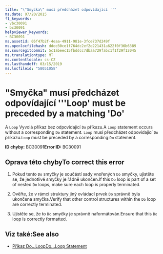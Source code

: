 ```yaml
---
title: "\"Smyčka\" musí předcházet odpovídající ''"
ms.date: 07/20/2015
f1_keywords:
- vbc30091
- bc30091
helpviewer_keywords:
- BC30091
ms.assetid: 05f47b2f-4eaa-4911-981e-3fce737d249f
ms.openlocfilehash: ddee30ce1f764dc2ef2e221431a622f0f36b6389
ms.sourcegitcommit: 5c1abeec15fbddcc7dbaa729fabc1f1f29f12045
ms.translationtype: MT
ms.contentlocale: cs-CZ
ms.lasthandoff: 03/15/2019
ms.locfileid: "58051058"
---
```

# <a name="loop-must-be-preceded-by-a-matching-do"></a><span data-ttu-id="ee9c3-102">"Smyčka" musí předcházet odpovídající ''</span><span class="sxs-lookup"><span data-stu-id="ee9c3-102">'Loop' must be preceded by a matching 'Do'</span></span>
<span data-ttu-id="ee9c3-103">A `Loop` Vyvolá příkaz bez odpovídající `Do` příkazu.</span><span class="sxs-lookup"><span data-stu-id="ee9c3-103">A `Loop` statement occurs without a corresponding `Do` statement.</span></span> <span data-ttu-id="ee9c3-104">`Loop` musí předcházet odpovídající `Do` příkazu.</span><span class="sxs-lookup"><span data-stu-id="ee9c3-104">`Loop` must be preceded by a corresponding `Do` statement.</span></span>  
  
 <span data-ttu-id="ee9c3-105">**ID chyby:** BC30091</span><span class="sxs-lookup"><span data-stu-id="ee9c3-105">**Error ID:** BC30091</span></span>  
  
## <a name="to-correct-this-error"></a><span data-ttu-id="ee9c3-106">Oprava této chyby</span><span class="sxs-lookup"><span data-stu-id="ee9c3-106">To correct this error</span></span>  
  
1.  <span data-ttu-id="ee9c3-107">Pokud tento `Do` smyčky je součástí sady vnořených `Do` smyčky, ujistěte se, že jednotlivé smyčky je řádně ukončen.</span><span class="sxs-lookup"><span data-stu-id="ee9c3-107">If this `Do` loop is part of a set of nested `Do` loops, make sure each loop is properly terminated.</span></span>  
  
2.  <span data-ttu-id="ee9c3-108">Ověřte, že v rámci struktury jiný ovládací prvek `Do` správně byla ukončena smyčka.</span><span class="sxs-lookup"><span data-stu-id="ee9c3-108">Verify that other control structures within the `Do` loop are correctly terminated.</span></span>  
  
3.  <span data-ttu-id="ee9c3-109">Ujistěte se, že to `Do` smyčky je správně naformátován.</span><span class="sxs-lookup"><span data-stu-id="ee9c3-109">Ensure that this `Do` loop is correctly formatted.</span></span>  
  
## <a name="see-also"></a><span data-ttu-id="ee9c3-110">Viz také:</span><span class="sxs-lookup"><span data-stu-id="ee9c3-110">See also</span></span>

- [<span data-ttu-id="ee9c3-111">Příkaz Do...Loop</span><span class="sxs-lookup"><span data-stu-id="ee9c3-111">Do...Loop Statement</span></span>](../../visual-basic/language-reference/statements/do-loop-statement.md)
